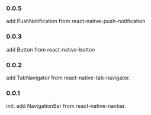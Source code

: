 ### 0.0.5
add PushNotification from react-native-push-notification

### 0.0.3
add Button from react-native-button

### 0.0.2
add TabNavigator from react-native-tab-navigator.

### 0.0.1
init.
add NavigationBar from react-native-navbar.
